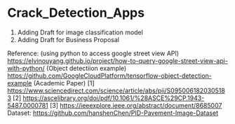 # Crack_Detection_Apps
1. Adding Draft for image classification model 
2. Adding Draft for Business Proposal



Reference:
(using python to access google street view API)
https://elvinouyang.github.io/project/how-to-query-google-street-view-api-with-python/
(Object detectiion example)
https://github.com/GoogleCloudPlatform/tensorflow-object-detection-example
(Academic Paper)
[1] https://www.sciencedirect.com/science/article/abs/pii/S0950061820305183 
[2] https://ascelibrary.org/doi/pdf/10.1061/%28ASCE%29CP.1943-5487.0000781
[3] https://ieeexplore.ieee.org/abstract/document/8685007 
Dataset:
https://github.com/hanshenChen/PID-Pavement-Image-Dataset

